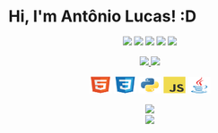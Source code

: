 # Hi, I'm Antônio Lucas! :D

<div align="center">
  <img src="https://img.shields.io/badge/twitter-%231DA1F2.svg?&style=for-the-badge&logo=twitter&logoColor=white" />
  <img src="https://img.shields.io/badge/medium-%2312100E.svg?&style=for-the-badge&logo=medium&logoColor=white" />
  <img src="https://img.shields.io/badge/linkedin-%230077B5.svg?&style=for-the-badge&logo=linkedin&logoColor=white" />
  <img src="https://img.shields.io/badge/instagram-%23E4405F.svg?&style=for-the-badge&logo=instagram&logoColor=white" />
  <img src="https://img.shields.io/badge/facebook-%231877F2.svg?&style=for-the-badge&logo=facebook&logoColor=white" />
</div>

<br />

<div align="center">
  <a href="https://github.com/hugonogo">
    <img height="180em" src="https://github-readme-stats.vercel.app/api/top-langs/?username=UmJovemProgramador&layout=compact&langs_count=7&theme=dark"/>
    <img height="180em" src="https://github-readme-stats.vercel.app/api?username=UmJovemProgramador&show_icons=true&theme=dark" />
  </a>
</div>

<br />

<div align="center" style="display: inline_block">
  <img alt="HG-HTML" height="30" width="40" src="https://raw.githubusercontent.com/devicons/devicon/master/icons/html5/html5-original.svg">
  <img alt="HG-CSS" height="30" width="40" src="https://raw.githubusercontent.com/devicons/devicon/master/icons/css3/css3-original.svg">
  <img alt="HG-Python" height="30" width="40" src="https://raw.githubusercontent.com/devicons/devicon/master/icons/python/python-original.svg">
  <img alt="HG-JavaScript" height="30" width="40" src="https://raw.githubusercontent.com/devicons/devicon/master/icons/javascript/javascript-original.svg">
  <img alt="HG-Java" height="30" width="40" src="https://raw.githubusercontent.com/devicons/devicon/master/icons/java/java-original.svg">
</div>

<br />

<div align="center">
  <img height="200em" src="https://github-readme-streak-stats.herokuapp.com/?user=UmJovemProgramador&theme=dark" />
  
  <br/>
  
  <img height="200em" src="https://blog.convisoappsec.com/wp-content/uploads/2017/05/83256-revisao-de-codigo-de-ti-saiba-como-fazer-e-a-importancia-de-revisar-1200x800.jpg" />
</div>


